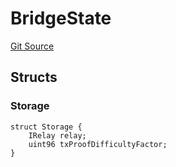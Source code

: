 # BridgeState
[Git Source](https://github.com/bob-collective/bob/blob/master/src/bridge/BridgeState.sol)


## Structs
### Storage

```solidity
struct Storage {
    IRelay relay;
    uint96 txProofDifficultyFactor;
}
```

